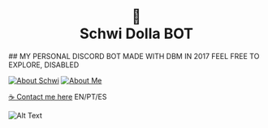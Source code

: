 <h1 align="center">📄<br>Schwi Dolla BOT</h1>
## MY PERSONAL DISCORD BOT MADE WITH DBM IN 2017 FEEL FREE TO EXPLORE, DISABLED

[![About Schwi](https://img.shields.io/badge/About_Schwi_%20-%23323330.svg?&style=for-the-badge&logo=SCHWI&logoColor=black&color=2acaea)](https://no-game-no-life.fandom.com/wiki/Schwi_Dola )
[![About Me](https://img.shields.io/badge/About_me%20-%23323330.svg?&style=for-the-badge&logo=CARD&logoColor=black&color=9b48e9)](https://meindoragon.carrd.co/)

[☕ Contact me here](https://meindoragon.carrd.co/) EN/PT/ES

![Alt Text](https://giffiles.alphacoders.com/931/93166.gif)
